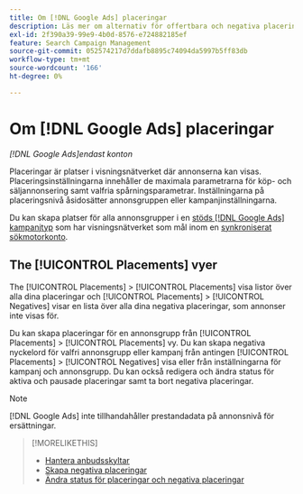 ```yaml
---
title: Om [!DNL Google Ads] placeringar
description: Läs mer om alternativ för offertbara och negativa placeringar för [!DNL Google Ads].
exl-id: 2f390a39-99e9-4b0d-8576-e724882185ef
feature: Search Campaign Management
source-git-commit: 052574217d7ddafb8895c74094da5997b5ff83db
workflow-type: tm+mt
source-wordcount: '166'
ht-degree: 0%

---
```


# Om [!DNL Google Ads] placeringar

*[!DNL Google Ads]endast konton*

Placeringar är platser i visningsnätverket där annonserna kan visas. Placeringsinställningarna innehåller de maximala parametrarna för köp- och säljannonsering samt valfria spårningsparametrar. Inställningarna på placeringsnivå åsidosätter annonsgruppen eller kampanjinställningarna.

Du kan skapa platser för alla annonsgrupper i en [stöds [!DNL Google Ads] kampanjtyp](/help/search-social-commerce/introduction/supported-inventory.md) som har visningsnätverket som mål inom en [synkroniserat sökmotorkonto](/help/search-social-commerce/campaign-management/accounts/ad-network-account-about.md).

## The [!UICONTROL Placements] vyer

The [!UICONTROL Placements] > [!UICONTROL Placements] visa listor över alla dina placeringar och [!UICONTROL Placements] > [!UICONTROL Negatives] visar en lista över alla dina negativa placeringar, som annonser inte visas för.

Du kan skapa placeringar för en annonsgrupp från [!UICONTROL Placements] > [!UICONTROL Placements] vy. Du kan skapa negativa nyckelord för valfri annonsgrupp eller kampanj från antingen [!UICONTROL Placements] > [!UICONTROL Negatives] visa eller från inställningarna för kampanj och annonsgrupp.  Du kan också redigera och ändra status för aktiva och pausade placeringar samt ta bort negativa placeringar.

>[!NOTE]
>
>[!DNL Google Ads] inte tillhandahåller prestandadata på annonsnivå för ersättningar.

>[!MORELIKETHIS]
>
>* [Hantera anbudsskyltar](placement-manage.md)
>* [Skapa negativa placeringar](placement-negative-create.md)
>* [Ändra status för placeringar och negativa placeringar](placement-status-edit.md)
